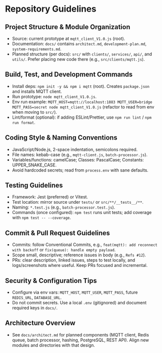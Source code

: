 # Repository Guidelines

## Project Structure & Module Organization
- Source: current prototype at `mqtt_client_V1.0.js` (root).
- Documentation: `docs/` contains `architect.md`, `development-plan.md`, `system-requirements.md`.
- Planned structure (per docs): `src/` with `clients/`, `services/`, `api/`, and `utils/`. Prefer placing new code there (e.g., `src/clients/mqtt.js`).

## Build, Test, and Development Commands
- Install deps: `npm init -y && npm i mqtt` (root). Creates `package.json` and installs MQTT client.
- Run prototype: `node mqtt_client_V1.0.js`.
- Env run example: `MQTT_HOST=mqtt://localhost:1883 MQTT_USER=bridge MQTT_PASS=secret node mqtt_client_V1.0.js` (refactor to read from env when moving to `src/`).
- Lint/format (optional): if adding ESLint/Prettier, use `npm run lint` / `npm run format`.

## Coding Style & Naming Conventions
- JavaScript/Node.js, 2-space indentation, semicolons required.
- File names: kebab-case (e.g., `mqtt-client.js`, `batch-processor.js`).
- Variables/functions: camelCase; Classes: PascalCase; Constants: UPPER_SNAKE_CASE.
- Avoid hardcoded secrets; read from `process.env` with sane defaults.

## Testing Guidelines
- Framework: Jest (preferred) or Vitest.
- Test location: mirror source under `tests/` or `src/**/__tests__/**`.
- Naming: `*.test.js` (e.g., `batch-processor.test.js`).
- Commands (once configured): `npm test` runs unit tests; add coverage with `npm test -- --coverage`.

## Commit & Pull Request Guidelines
- Commits: follow Conventional Commits, e.g., `feat(mqtt): add reconnect with backoff` or `fix(queue): handle empty payload`.
- Scope small, descriptive; reference issues in body (e.g., `Refs #12`).
- PRs: clear description, linked issues, steps to test locally, and logs/screenshots where useful. Keep PRs focused and incremental.

## Security & Configuration Tips
- Configure via env vars: `MQTT_HOST`, `MQTT_USER`, `MQTT_PASS`, future `REDIS_URL`, `DATABASE_URL`.
- Do not commit secrets. Use a local `.env` (gitignored) and document required keys in `docs/`.

## Architecture Overview
- See `docs/architect.md` for planned components (MQTT client, Redis queue, batch processor, hashing, PostgreSQL, REST API). Align new modules and directories with that design.
